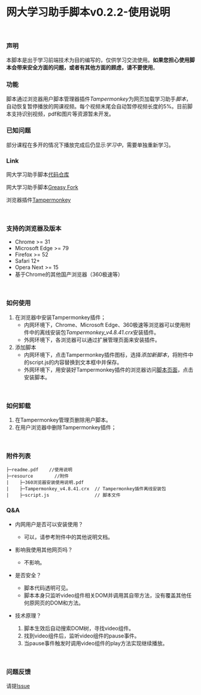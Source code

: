 # 网大学习助手脚本v0.2.2-使用说明
<br/>

### 声明
本脚本是出于学习前端技术为目的编写的，仅供学习交流使用。**如果您担心使用脚本会带来安全方面的问题，或者有其他方面的顾虑，请不要使用**。
<br/>

### 功能
脚本通过浏览器用户脚本管理器插件*Tampermonkey*为网页加载学习助手*脚本*，自动恢复暂停播放的网课视频。每个视频末尾会自动暂停视频长度的5%。目前脚本支持识别视频，pdf和图片等资源暂未开发。
<br/>

### 已知问题
部分课程在多开的情况下播放完成后仍显示*学习中*，需要单独重新学习。
<br/>

### Link
网大学习助手脚本[代码仓库](https://github.com/huaxiaoxuan7/CM-Online-University-Boost)

网大学习助手脚本[Greasy Fork](https://greasyfork.org/scripts/418737-%E4%B8%AD%E7%A7%BB%E7%BD%91%E5%A4%A7%E5%AD%A6%E4%B9%A0%E5%8A%A9%E6%89%8B)

浏览器插件[Tampermonkey](https://www.tampermonkey.net/)

<br/>

### 支持的浏览器及版本
* Chrome >= 31
* Microsoft Edge >= 79
* Firefox >= 52
* Safari 12+
* Opera Next >= 15
* 基于Chrome的其他国产浏览器（360极速等）
<br/>

### 如何使用
1. 在浏览器中安装Tampermonkey插件；
    * 内网环境下，Chrome、Microsoft Edge、360极速等浏览器可以使用附件中的离线安装包*Tampermonkey_v4.8.41.crx*安装插件。
    * 外网环境下，各浏览器可以通过扩展管理页面来安装插件。
2. 添加脚本
    * 内网环境下，点击Tampermonkey插件图标，选择*添加新脚本*，将附件中的script.js的内容替换到文本框中并保存。
    * 外网环境下，用安装好Tampermonkey插件的浏览器访问[脚本页面](https://greasyfork.org/scripts/418737-%E4%B8%AD%E7%A7%BB%E7%BD%91%E5%A4%A7%E5%AD%A6%E4%B9%A0%E5%8A%A9%E6%89%8B)，点击安装脚本。
<br/>

### 如何卸载
1. 在Tampermonkey管理页删除用户脚本。
2. 在用户浏览器中删除Tampermonkey插件；
<br/>

### 附件列表
```
├─readme.pdf    //使用说明
├─resource        //附件
|    ├─360浏览器安装使用说明.pdf
|    ├─Tampermonkey_v4.8.41.crx  // Tampermonkey插件离线安装包
|    ├─script.js                 // 脚本文件
```

### Q&A
* 内网用户是否可以安装使用？
    * 可以，请参考附件中的其他说明文档。

* 影响我使用其他网页吗？
    * 不影响。

* 是否安全？
    * 脚本代码透明可见。
    * 脚本本身只监听video组件相关DOM并调用其自带方法，没有覆盖其他任何原网页的DOM和方法。

* 技术原理？
    1. 脚本生效后自动搜索DOM树，寻找video组件。
    2. 找到video组件后，监听video组件的pause事件。
    3. 当pause事件触发时调用video组件的play方法实现继续播放。

<br/>

### 问题反馈
请提[Issue](https://github.com/huaxiaoxuan7/CM-Online-University-Boost/issues)